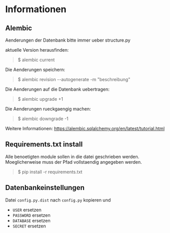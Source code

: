 # **Informationen**

## **Alembic**

Aenderungen der Datenbank bitte immer ueber structure.py

aktuelle Version herausfinden:
> $ alembic current

Die Aenderungen speichern:
> $ alembic revision --autogenerate -m "beschreibung"

Die Aenderungen auf die Datenbank uebertragen:
> $ alembic upgrade +1

Die Aenderungen rueckgaengig machen:
> $ alembic downgrade -1

Weitere Informationen:
<https://alembic.sqlalchemy.org/en/latest/tutorial.html>

## **Requirements.txt install**

Alle benoetigten module sollen in die datei geschrieben werden. Moeglicherweise muss der Pfad vollstaendig angegeben werden.

> $ pip install -r requirements.txt

## **Datenbankeinstellungen**

Datei `config.py.dist` nach `config.py` kopieren und

- `USER` ersetzen
- `PASSWORD` ersetzen
- `DATABASE` ersetzen
- `SECRET` ersetzen

